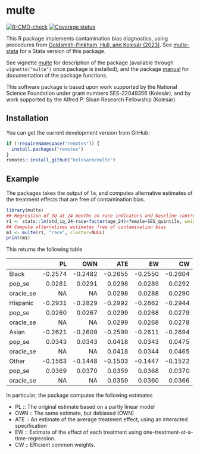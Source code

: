 # multe

[![R-CMD-check](https://github.com/kolesarm/multe/workflows/R-CMD-check/badge.svg)](https://github.com/kolesarm/multe/actions) [![Coverage status](https://codecov.io/gh/kolesarm/multe/branch/master/graph/badge.svg)](https://app.codecov.io/github/kolesarm/multe?branch=master)

This R package implements contamination bias diagnostics, using procedures from
[Goldsmith-Pinkham, Hull, and Kolesár (2023)](https://arxiv.org/abs/2106.05024).
See [multe-stata](https://github.com/gphk-metrics/stata-multe) for a Stata
version of this package.

See vignette [multe](doc/multe.pdf) for description of the package
(available through `vignette("multe")` once package is installed), and the
package [manual](doc/manual.pdf) for documentation of the package functions.

This software package is based upon work supported by the National Science
Foundation under grant numbers SES-22049356 (Kolesár), and by work supported by
the Alfred P. Sloan Research Fellowship (Kolesár).

## Installation

You can get the current development version from GitHub:
``` r
if (!requireNamespace("remotes")) {
  install.packages("remotes")
}
remotes::install_github("kolesarm/multe")
```

## Example

The packages takes the output of `lm`, and computes alternative estimates of the
treatment effects that are free of contamination bias.

``` r
library(multe)
## Regression of IQ at 24 months on race indicators and baseline controls
r1 <- stats::lm(std_iq_24~race+factor(age_24)+female+SES_quintile, weight=W2C0, data=fl)
## Compute alternatives estimates free of contamination bias
m1 <- multe(r1, "race", cluster=NULL)
print(m1)
```

This returns the following table

|          |      PL|     OWN|     ATE|      EW|      CW|
|:---------|-------:|-------:|-------:|-------:|-------:|
|Black     | -0.2574| -0.2482| -0.2655| -0.2550| -0.2604|
|pop_se    |  0.0281|  0.0291|  0.0298|  0.0289|  0.0292|
|oracle_se |      NA|      NA|  0.0298|  0.0288|  0.0290|
|Hispanic  | -0.2931| -0.2829| -0.2992| -0.2862| -0.2944|
|pop_se    |  0.0260|  0.0267|  0.0299|  0.0268|  0.0279|
|oracle_se |      NA|      NA|  0.0299|  0.0268|  0.0278|
|Asian     | -0.2621| -0.2609| -0.2599| -0.2611| -0.2694|
|pop_se    |  0.0343|  0.0343|  0.0418|  0.0343|  0.0475|
|oracle_se |      NA|      NA|  0.0418|  0.0344|  0.0465|
|Other     | -0.1563| -0.1448| -0.1503| -0.1447| -0.1522|
|pop_se    |  0.0369|  0.0370|  0.0359|  0.0368|  0.0370|
|oracle_se |      NA|      NA|  0.0359|  0.0360|  0.0366|


In particular, the package computes the following estimates

- PL :: The original estimate based on a partly linear model
- OWN :: The same estimate, but debiased (OWN)
- ATE :: An estimate of the average treatment effect, using an interacted specification
- EW :: Estimate of the effect of each treatment using one-treatment-at-a-time-regression.
- CW :: Efficient common weights.
